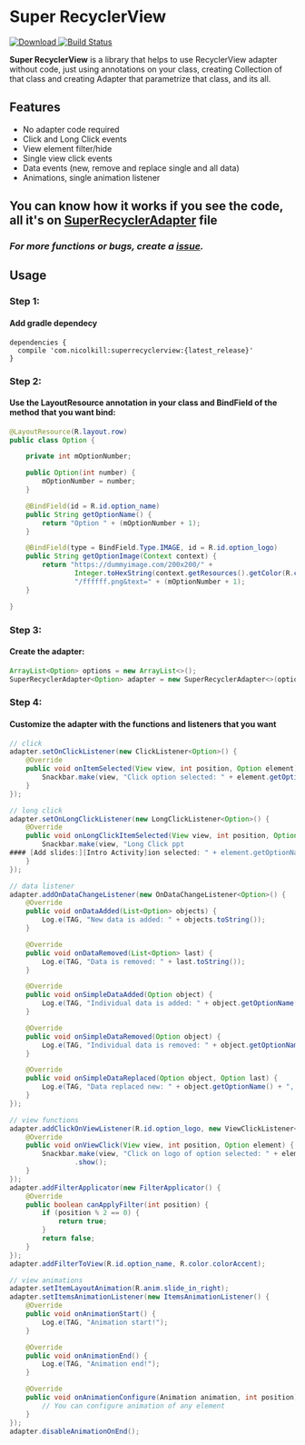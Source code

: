 # Super RecyclerView
 [ ![Download](https://api.bintray.com/packages/nicolkill/android/SuperRecyclerView/images/download.svg) ](https://bintray.com/nicolkill/android/SuperRecyclerView/_latestVersion)
 [![Build Status](https://travis-ci.org/nicolkill/SuperRecyclerView.svg?branch=master)](https://travis-ci.org/TangoAgency/material-intro-screen)

**Super RecyclerView** is a library that helps to use RecyclerView adapter without code, just using annotations on your class, creating Collection of that class and creating Adapter that parametrize that class, and its all.

## Features
  - No adapter code required
  - Click and Long Click events
  - View element filter/hide
  - Single view click events
  - Data events (new, remove and replace single and all data)
  - Animations, single animation listener

## You can know how it works if you see the code, all it's on [SuperRecyclerAdapter](https://github.com/nicolkill/SuperRecyclerView/blob/master/superrecyclerview/src/main/java/com/nicolkill/superrecyclerview/SuperRecyclerAdapter.java) file

### ***For more functions or bugs, create a [issue](https://github.com/nicolkill/SuperRecyclerView/issues).***

## **Usage**
### Step 1:
#### Add gradle dependecy
```
dependencies {
  compile 'com.nicolkill:superrecyclerview:{latest_release}'
}
```
### Step 2:
#### Use the LayoutResource annotation in your class and BindField of the method that you want bind:
```java
@LayoutResource(R.layout.row)
public class Option {

    private int mOptionNumber;

    public Option(int number) {
        mOptionNumber = number;
    }

    @BindField(id = R.id.option_name)
    public String getOptionName() {
        return "Option " + (mOptionNumber + 1);
    }

    @BindField(type = BindField.Type.IMAGE, id = R.id.option_logo)
    public String getOptionImage(Context context) {
        return "https://dummyimage.com/200x200/" +
                Integer.toHexString(context.getResources().getColor(R.color.colorPrimary)) +
                "/ffffff.png&text=" + (mOptionNumber + 1);
    }

}
```
### Step 3:
#### Create the adapter:
```java
ArrayList<Option> options = new ArrayList<>();
SuperRecyclerAdapter<Option> adapter = new SuperRecyclerAdapter<>(options);

```
### Step 4:
#### Customize the adapter with the functions and listeners that you want
```java
// click
adapter.setOnClickListener(new ClickListener<Option>() {
    @Override
    public void onItemSelected(View view, int position, Option element) {
        Snackbar.make(view, "Click option selected: " + element.getOptionName(), Snackbar.LENGTH_SHORT).show();
    }
});

// long click
adapter.setOnLongClickListener(new LongClickListener<Option>() {
    @Override
    public void onLongClickItemSelected(View view, int position, Option element) {
        Snackbar.make(view, "Long Click ppt
#### [Add slides:][Intro Activity]ion selected: " + element.getOptionName(), Snackbar.LENGTH_SHORT).show();
    }
});

// data listener
adapter.addOnDataChangeListener(new OnDataChangeListener<Option>() {
    @Override
    public void onDataAdded(List<Option> objects) {
        Log.e(TAG, "New data is added: " + objects.toString());
    }

    @Override
    public void onDataRemoved(List<Option> last) {
        Log.e(TAG, "Data is removed: " + last.toString());
    }

    @Override
    public void onSimpleDataAdded(Option object) {
        Log.e(TAG, "Individual data is added: " + object.getOptionName());
    }

    @Override
    public void onSimpleDataRemoved(Option object) {
        Log.e(TAG, "Individual data is removed: " + object.getOptionName());
    }

    @Override
    public void onSimpleDataReplaced(Option object, Option last) {
        Log.e(TAG, "Data replaced new: " + object.getOptionName() + ", last: " + last.getOptionName());
    }
});

// view functions
adapter.addClickOnViewListener(R.id.option_logo, new ViewClickListener<Option>() {
    @Override
    public void onViewClick(View view, int position, Option element) {
        Snackbar.make(view, "Click on logo of option selected: " + element.getOptionName(), Snackbar.LENGTH_SHORT)
                .show();
    }
});
adapter.addFilterApplicator(new FilterApplicator() {
    @Override
    public boolean canApplyFilter(int position) {
        if (position % 2 == 0) {
            return true;
        }
        return false;
    }
});
adapter.addFilterToView(R.id.option_name, R.color.colorAccent);

// view animations
adapter.setItemLayoutAnimation(R.anim.slide_in_right);
adapter.setItemsAnimationListener(new ItemsAnimationListener() {
    @Override
    public void onAnimationStart() {
        Log.e(TAG, "Animation start!");
    }

    @Override
    public void onAnimationEnd() {
        Log.e(TAG, "Animation end!");
    }

    @Override
    public void onAnimationConfigure(Animation animation, int position) {
        // You can configure animation of any element
    }
});
adapter.disableAnimationOnEnd();
```
